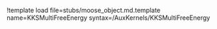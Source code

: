 !template load file=stubs/moose_object.md.template name=KKSMultiFreeEnergy syntax=/AuxKernels/KKSMultiFreeEnergy